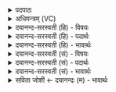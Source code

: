 <details><summary>पदपाठः</summary>

वह॑। व॒पाम्। जा॒त॒वे॒द॒ इति॑ जातऽवेदः। पि॒तृभ्य॒ इति॑ पि॒तृऽभ्यः॑। यत्र॑। ए॒ना॒न्। वेत्थ॑। निहि॑ता॒निति॒ निऽहि॑तान्। प॒रा॒के। मेद॑सः। कु॒ल्याः। उप॑। तान्। स्र॒व॒न्तु॒। स॒त्याः। ए॒षा॒म्। आ॒शिष॒ इत्या॒ऽऽशिषः॑। सम्। न॒म॒न्ता॒म्। स्वाहा॑। २०।
</details>

<details><summary>अधिमन्त्रम् (VC)</summary>

- पृथिवी देवता
- मेधातिथिर्ऋषिः
- स्वराट्त्रिष्टुप्
- धैवतः
</details>

<details><summary>दयानन्द-सरस्वती (हि) - विषयः</summary>

अब पितृ लोगों का सेवन विषय अगले मन्त्र में कहा है ॥
</details>

<details><summary>दयानन्द-सरस्वती (हि) - पदार्थः</summary>

पदार्थान्वयभाषाः -  हे (जातवेदः) उत्तम ज्ञान को प्राप्त हुए जन आप (यत्र) जहाँ (एनान्) इन (पराके) दूर (निहितान्) स्थित पितृजनों को (वेत्थ) जानते हो, वहाँ (पितृभ्यः) जनक वा विद्या शिक्षा देनेवाले सज्जन पितरों से (वपाम्) खेती होने के योग्य भूमि को (वह) प्राप्त हूजिये, जैसे (मेदसः) उत्तम (कुल्याः) जल के प्रवाह से युक्त नदी वा नहरें (तान्) उन सज्जनों को (उप, स्रवन्तु) निकट प्राप्त हों, वैसे (स्वाहा) सत्यक्रिया से (एषाम्) इन लोगों की (आशिषः) इच्छा (सत्याः) यथार्थ (सम्, नमन्ताम्) सम्यक् प्राप्त होवें ॥२० ॥
</details>

<details><summary>दयानन्द-सरस्वती (हि) - भावार्थः</summary>

भावार्थभाषाः -  इस मन्त्र में वाचकलुप्तोपमालङ्कार है। जो दूर रहनेवाले पितृ और विद्वानों को बुलाकर सत्कार करते हैं, जैसे बाग-बगीचों के वृक्षादि को जल, वायु बढ़ाते, वैसे उनकी इच्छा सत्य हुर्इं सब ओर से बढ़ती हैं ॥२० ॥
</details>

<details><summary>दयानन्द-सरस्वती (सं) - विषयः</summary>

अथ पितृसेवनविषयमाह ॥
</details>

<details><summary>दयानन्द-सरस्वती (सं) - पदार्थः</summary>

पदार्थान्वयभाषाः -  हे जातवेदस्त्वं यत्रैतान् पराके निहितान् वेत्थ, तत्र पितृभ्यो वपां वह, यथा मेदसः कुल्यास्तानुपस्रवन्तु, तथा स्वाहैषामाशिषः सत्याः सन्नमन्ताम् ॥२० ॥
</details>

<details><summary>दयानन्द-सरस्वती (सं) - भावार्थः</summary>

भावार्थभाषाः -  अत्र वाचकलुप्तोपमालङ्कारः। ये दूरे स्थितान् पितॄन् विदुषश्चाहूय सत्कुर्वन्ति, यथाऽऽरामवृक्षादीन् जलवायू वर्द्धयतस्तथैतेषामिच्छाः सत्याः सत्यः सर्वतो वर्द्धन्ते ॥२० ॥
</details>

<details><summary>सविता जोशी ← दयानन्दः (म) - भावार्थः</summary>

भावार्थभाषाः -  या मंत्रात वाचकलुप्तोपमालंकार आहे. जे (विद्वान) लोक दूर राहणाऱ्या पितरांना व विद्वानांना आमंत्रित करून त्यांचा सत्कार करतात व ज्याप्रमाणे बागबगीचातील वृक्ष, जल व वायूमुळे वाढतात तशा त्यांच्या (विद्वानांच्या) इच्छा फलद्रूप होतात.
</details>